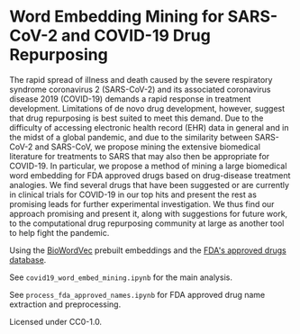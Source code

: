 # Word Embedding Mining for SARS-CoV-2 and COVID-19 Drug Repurposing
The rapid spread of illness and death caused by the severe respiratory syndrome coronavirus 2 (SARS-CoV-2) and its associated coronavirus disease 2019 (COVID-19) demands a rapid response in treatment development.
Limitations of de novo drug development, however, suggest that drug repurposing is best suited to meet this demand.
Due to the difficulty of accessing electronic health record (EHR) data in general and in the midst of a global pandemic, and due to the similarity between SARS-CoV-2 and SARS-CoV, we propose mining the extensive biomedical literature for treatments to SARS that may also then be appropriate for COVID-19.
In particular, we propose a method of mining a large biomedical word embedding for FDA approved drugs based on drug-disease treatment analogies.
We find several drugs that have been suggested or are currently in clinical trials for COVID-19 in our top hits and present the rest as promising leads for further experimental investigation.
We thus find our approach promising and present it, along with suggestions for future work, to the computational drug repurposing community at large as another tool to help fight the pandemic.


Using the [BioWordVec](https://github.com/ncbi-nlp/BioWordVec) prebuilt embeddings and the [FDA's approved drugs database](https://www.fda.gov/drugs/drug-approvals-and-databases/drugsfda-data-files).


See `covid19_word_embed_mining.ipynb` for the main analysis.


See `process_fda_approved_names.ipynb` for FDA approved drug name extraction and preprocessing.


Licensed under CC0-1.0.